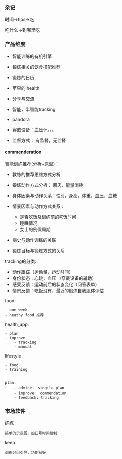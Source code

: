 

### 杂记

时间->tips->吃

吃什么->到哪里吃


### 产品维度

- 智能训练的有机引擎
- 锻炼相关的饮食搭配推荐
- 锻炼的日历
- 苹果的ihealth
- 分享与交流
- 智能，半智能tracking




- pandora

- 穿戴设备：血压计。。。

- 监督方式： 有监督，无监督






#### commenderation

智能训练推荐(分析+原型)：

 - 教练的推荐思维方式分析
 - 锻炼动作方式分析： 肌肉，能量消耗
 - 身体因素与动作关系：性别，身高，体重，血压，血糖
 - 情景因素与动作方式关系：
	 - 是否吃饭及训练前的吃饭时间
	 - 睡眠情况
	 - 女士的例假周期
	 
 - 病史与动作训练的关联
 - 锻炼目标与锻炼方式的关系



tracking的分类:

 - 动作跟踪（运动量，运动时间）
 - 身份状态：心跳，血压 （穿戴设备的辅助）
 - 感受反馈：运动前后的状态变化（问答表单）
 - 情景反馈：吃饭没有，最近的锻炼自我肌体评估



food:
	
	- one week
	- heathy food 推荐
	

health_app:
 
	- plan
	- improve 
		- tracking
		- manual
		
		 

lifestyle

	- food
	- training

	
	plan:
		- advice： singile plan
		- improve： commendation
		- feedback: tracking



### 市场软件

练练

	简单的示意图，加口号时间控制


keep

	训练分组引导，功能挺好	
	